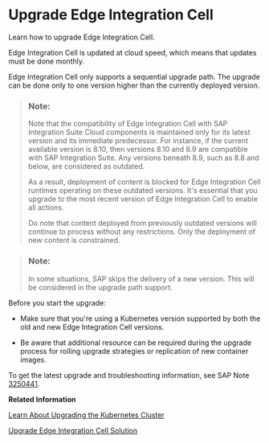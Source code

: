 <!-- loio27c3926556e340d49628fd914dcba5b8 -->

# Upgrade Edge Integration Cell

Learn how to upgrade Edge Integration Cell.

Edge Integration Cell is updated at cloud speed, which means that updates must be done monthly.

Edge Integration Cell only supports a sequential upgrade path. The upgrade can be done only to one version higher than the currently deployed version.

> ### Note:  
> Note that the compatibility of Edge Integration Cell with SAP Integration Suite Cloud components is maintained only for its latest version and its immediate predecessor. For instance, if the current available version is 8.10, then versions 8.10 and 8.9 are compatible with SAP Integration Suite. Any versions beneath 8.9, such as 8.8 and below, are considered as outdated.
> 
> As a result, deployment of content is blocked for Edge Integration Cell runtimes operating on these outdated versions. It's essential that you upgrade to the most recent version of Edge Integration Cell to enable all actions.
> 
> Do note that content deployed from previously outdated versions will continue to process without any restrictions. Only the deployment of new content is constrained.

> ### Note:  
> In some situations, SAP skips the delivery of a new version. This will be considered in the upgrade path support.

Before you start the upgrade:

-   Make sure that you're using a Kubernetes version supported by both the old and new Edge Integration Cell versions.

-   Be aware that additional resource can be required during the upgrade process for rolling upgrade strategies or replication of new container images.

To get the latest upgrade and troubleshooting information, see SAP Note [3250441](https://me.sap.com/notes/3250441).

**Related Information**  


[Learn About Upgrading the Kubernetes Cluster](learn-about-upgrading-the-kubernetes-cluster-f1a047b.md "Learn about upgrading the Kubernetes cluster.")

[Upgrade Edge Integration Cell Solution](upgrade-edge-integration-cell-solution-e7b8089.md "Learn how to upgrade the Edge Integration Cell solution.")

